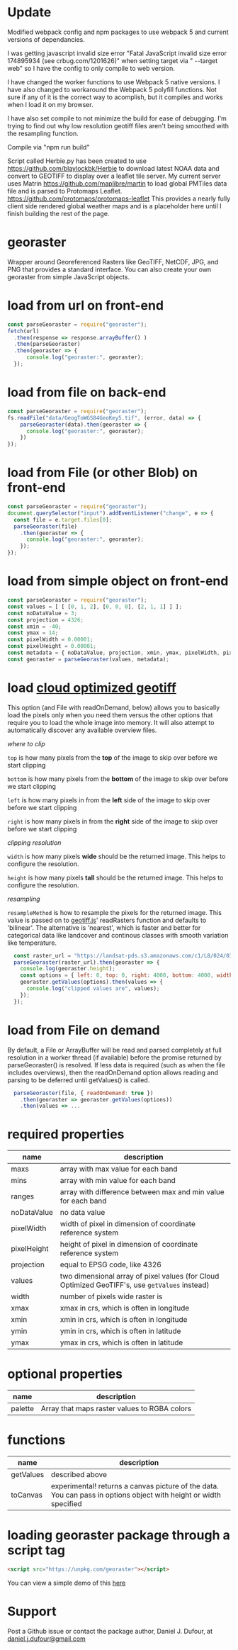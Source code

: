 # Update
Modified webpack config and npm packages to use webpack 5 and current versions of dependancies.

I was getting javascript invalid size error "Fatal JavaScript invalid size error 174895934 (see crbug.com/1201626)" when setting target via " --target web" so I have the config to only compile to web version.

I have changed the worker functions to use Webpack 5 native versions. 
I have also changed to workaround the Webpack 5 polyfill functions. 
Not sure if any of it is the correct way to acomplish, but it compiles and works when I load it on my browser.

I have also set compile to not minimize the build for ease of debugging. I'm trying to find out why low resolution geotiff files aren't being smoothed with the resampling function.

Compile via "npm run build"


Script called Herbie.py has been created to use https://github.com/blaylockbk/Herbie to download latest NOAA data and convert to GEOTIFF to display over a leaflet tile server. My current server uses Matrin https://github.com/maplibre/martin to load global PMTiles data file and is parsed to Protomaps Leaflet. https://github.com/protomaps/protomaps-leaflet
This provides a nearly fully client side rendered global weather maps and is a placeholder here until I finish building the rest of the page.



# georaster
Wrapper around Georeferenced Rasters like GeoTIFF, NetCDF, JPG, and PNG that provides a standard interface.  You can also create your own georaster from simple JavaScript objects.

# load from url on front-end
```javascript
const parseGeoraster = require("georaster");
fetch(url)
  .then(response => response.arrayBuffer() )
  .then(parseGeoraster)
  .then(georaster => {
      console.log("georaster:", georaster);
  });
```

# load from file on back-end
```javascript
const parseGeoraster = require("georaster");
fs.readFile("data/GeogToWGS84GeoKey5.tif", (error, data) => {
    parseGeoraster(data).then(georaster => {
      console.log("georaster:", georaster);
    })
});
```

# load from File (or other Blob) on front-end
```javascript
const parseGeoraster = require("georaster");
document.querySelector("input").addEventListener("change", e => {
  const file = e.target.files[0];
  parseGeoraster(file)
    .then(georaster => {
      console.log("georaster:", georaster);
    });
});
```

# load from simple object on front-end
```javascript
const parseGeoraster = require("georaster");
const values = [ [ [0, 1, 2], [0, 0, 0], [2, 1, 1] ] ];
const noDataValue = 3;
const projection = 4326;
const xmin = -40;
const ymax = 14;
const pixelWidth = 0.00001;
const pixelHeight = 0.00001;
const metadata = { noDataValue, projection, xmin, ymax, pixelWidth, pixelHeight };
const georaster = parseGeoraster(values, metadata);
```

# load [cloud optimized geotiff](https://www.cogeo.org/)
This option (and File with readOnDemand, below) allows you to basically
load the pixels only when you need them versus the other options
that require you to load the whole image into memory.  It will also attempt to automatically discover any available overview files.

*where to clip*

`top` is how many pixels from the **top** of the image to skip over before we start clipping

`bottom` is how many pixels from the **bottom** of the image to skip over before we start clipping

`left` is how many pixels in from the **left** side of the image to skip over before we start clipping

`right` is how many pixels in from the **right** side of the image to skip over before we start clipping


*clipping resolution*

`width` is how many pixels **wide** should be the returned image.  This helps to configure the resolution.

`height` is how many pixels **tall** should be the returned image.  This helps to configure the resolution.

*resampling*

`resampleMethod` is how to resample the pixels for the returned image.  This value is passed on to [geotiff.js](https://github.com/geotiffjs/geotiff.js)' readRasters function and defaults to 'bilinear'.  The alternative is 'nearest', which is faster and better for categorical data like landcover and continous classes with smooth variation like temperature.

```javascript
  const raster_url = "https://landsat-pds.s3.amazonaws.com/c1/L8/024/030/LC08_L1TP_024030_20180723_20180731_01_T1/LC08_L1TP_024030_20180723_20180731_01_T1_B1.TIF";
  parseGeoraster(raster_url).then(georaster => {
    console.log(georaster.height);
    const options = { left: 0, top: 0, right: 4000, bottom: 4000, width: 10, height: 10 };
    georaster.getValues(options).then(values => {
      console.log("clipped values are", values);
    });
  });
```

# load from File on demand
By default, a File or ArrayBuffer will be read and parsed completely
at full resolution in a worker thread (if available) before
the promise returned by parseGeoraster() is resolved.
If less data is required (such as when the file includes overviews),
then the readOnDemand option allows reading and parsing to be deferred
until getValues() is called.
```javascript
  parseGeoraster(file, { readOnDemand: true })
    .then(georaster => georaster.getValues(options))
    .then(values => ...
```

# required properties
| name | description |
| ---- | ----------- |
| maxs | array with max value for each band |
| mins | array with min value for each band |
| ranges | array with difference between max and min value for each band |
| noDataValue | no data value |
| pixelWidth | width of pixel in dimension of coordinate reference system |
| pixelHeight | height of pixel in dimension of coordinate reference system |
| projection | equal to EPSG code, like 4326 |
| values | two dimensional array of pixel values (for Cloud Optimized GeoTIFF's, use `getValues` instead)  |
| width | number of pixels wide raster is |
| xmax | xmax in crs, which is often in longitude |
| xmin | xmin in crs, which is often in longitude |
| ymin | ymin in crs, which is often in latitude |
| ymax | ymax in crs, which is often in latitude |

# optional properties
| name | description |
| ---- | ----------- |
| palette | Array that maps raster values to RGBA colors |

# functions
| name | description |
| ---- | ----------- |
| getValues | described above |
| toCanvas | experimental! returns a canvas picture of the data.  You can pass in options object with height or width specified |

# loading georaster package through a script tag
```html
<script src="https://unpkg.com/georaster"></script>
```
You can view a simple demo of this [here](https://geotiff.github.io/georaster/test/)

# Support
Post a Github issue or contact the package author, Daniel J. Dufour, at daniel.j.dufour@gmail.com
